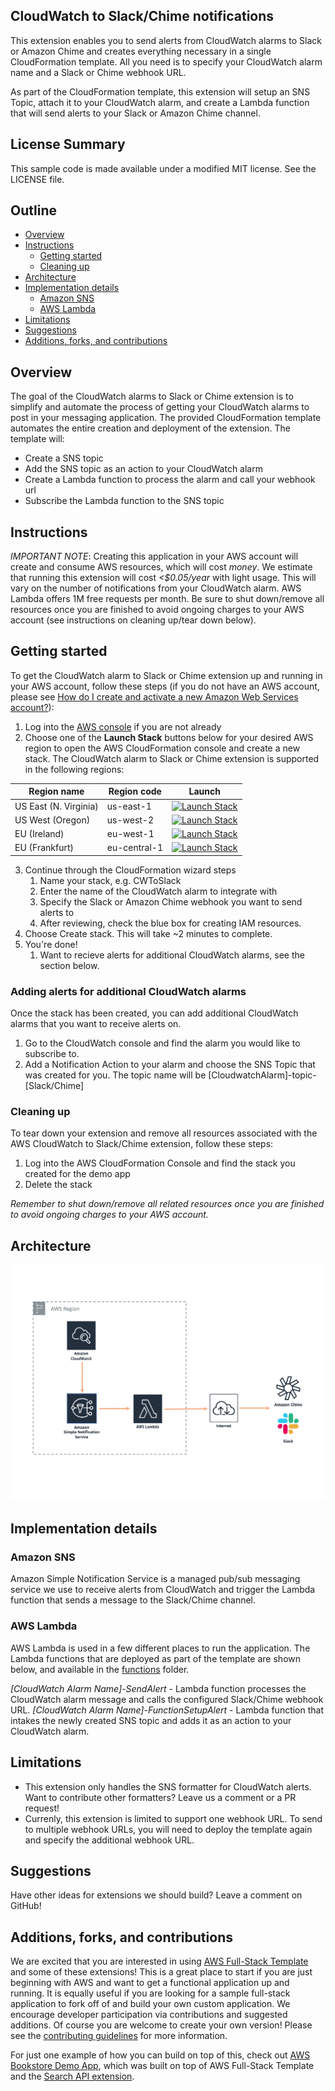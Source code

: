 ## CloudWatch to Slack/Chime notifications

This extension enables you to send alerts from CloudWatch alarms to Slack or Amazon Chime and creates everything necessary in a single CloudFormation template. All you need is to specify your CloudWatch alarm name and a Slack or Chime webhook URL.

As part of the CloudFormation template, this extension will setup an SNS Topic, attach it to your CloudWatch alarm, and create a Lambda function that will send alerts to your Slack or Amazon Chime channel.


## License Summary

This sample code is made available under a modified MIT license. See the LICENSE file.

## Outline

- [Overview](#overview)
- [Instructions](#instructions)
  - [Getting started](#getting-started)
  - [Cleaning up](#cleaning-up)
- [Architecture](#architecture)
- [Implementation details](#implementation-details)
  - [Amazon SNS](#amazon-sns)
  - [AWS Lambda](#aws-lambda)
- [Limitations](#limitations)
- [Suggestions](#suggestions)
- [Additions, forks, and contributions](#additions-forks-and-contributions)

## Overview

The goal of the CloudWatch alarms to Slack or Chime extension is to simplify and automate the process of getting your CloudWatch alarms to post in your messaging application. The provided CloudFormation template automates the entire creation and deployment of the extension.  The template will:

* Create a SNS topic
* Add the SNS topic as an action to your CloudWatch alarm
* Create a Lambda function to process the alarm and call your webhook url
* Subscribe the Lambda function to the SNS topic 

## Instructions

*IMPORTANT NOTE*: Creating this application in your AWS account will create and consume AWS resources, which will cost *money*. We estimate that running this extension will cost *<$0.05/year* with light usage. This will vary on the number of notifications from your CloudWatch alarm. AWS Lambda offers 1M free requests per month. Be sure to shut down/remove all resources once you are finished to avoid ongoing charges to your AWS account (see instructions on cleaning up/tear down below).

## Getting started

To get the CloudWatch alarm to Slack or Chime extension up and running in your AWS account, follow these steps (if you do not have an AWS account, please see [How do I create and activate a new Amazon Web Services account?](https://aws.amazon.com/premiumsupport/knowledge-center/create-and-activate-aws-account/)):

1. Log into the [AWS console](https://console.aws.amazon.com/) if you are not already
2. Choose one of the **Launch Stack** buttons below for your desired AWS region to open the AWS CloudFormation console and create a new stack. The CloudWatch alarm to Slack or Chime extension is supported in the following regions:

Region name | Region code | Launch
--- | --- | ---
US East (N. Virginia) | us-east-1 | [![Launch Stack](https://cdn.rawgit.com/buildkite/cloudformation-launch-stack-button-svg/master/launch-stack.svg)](https://console.aws.amazon.com/cloudformation/home?region=us-east-1#/stacks/new?stackName=CWToSlack&templateURL=https://aws-dmas.s3.amazonaws.com/alarm-to-alert/master.yaml) 
US West (Oregon) |	us-west-2 | [![Launch Stack](https://cdn.rawgit.com/buildkite/cloudformation-launch-stack-button-svg/master/launch-stack.svg)](https://console.aws.amazon.com/cloudformation/home?region=us-west-2#/stacks/new?stackName=CWToSlack&templateURL=https://aws-dmas.s3.amazonaws.com/alarm-to-alert/master.yaml) 
EU (Ireland) |	eu-west-1 | [![Launch Stack](https://cdn.rawgit.com/buildkite/cloudformation-launch-stack-button-svg/master/launch-stack.svg)](https://console.aws.amazon.com/cloudformation/home?region=eu-west-1#/stacks/new?stackName=CWToSlack&templateURL=https://aws-dmas.s3.amazonaws.com/alarm-to-alert/master.yaml) 
EU (Frankfurt) |	eu-central-1 | [![Launch Stack](https://cdn.rawgit.com/buildkite/cloudformation-launch-stack-button-svg/master/launch-stack.svg)](https://console.aws.amazon.com/cloudformation/home?region=eu-central-1#/stacks/new?stackName=CWToSlack&templateURL=https://aws-dmas.s3.amazonaws.com/alarm-to-alert/master.yaml)


3. Continue through the CloudFormation wizard steps
    1. Name your stack, e.g. CWToSlack
    2. Enter the name of the CloudWatch alarm to integrate with
    3. Specify the Slack or Amazon Chime webhook you want to send alerts to
    4. After reviewing, check the blue box for creating IAM resources. 
4. Choose Create stack. This will take ~2 minutes to complete. 
5. You're done! 
    1. Want to recieve alerts for additional CloudWatch alarms, see  the section below. 

### Adding alerts for additional CloudWatch alarms

Once the stack has been created, you can add additional CloudWatch alarms that you want to receive alerts on. 
1. Go to the CloudWatch console and find the alarm you would like to subscribe to.
2. Add a Notification Action to your alarm and choose the SNS Topic that was created for you. The topic name will be [CloudwatchAlarm]-topic-[Slack/Chime]


### Cleaning up

To tear down your extension and remove all resources associated with the AWS CloudWatch to Slack/Chime extension, follow these steps:

1. Log into the AWS CloudFormation Console and find the stack you created for the demo app
2. Delete the stack

*Remember to shut down/remove all related resources once you are finished to avoid ongoing charges to your AWS account.*

## Architecture

![Architecture](architecture.png)

## Implementation details

### Amazon SNS

Amazon Simple Notification Service is a managed pub/sub messaging service we use to receive alerts from CloudWatch and trigger the Lambda function that sends a message to the Slack/Chime channel.

### AWS Lambda

AWS Lambda is used in a few different places to run the application. The Lambda functions that are deployed as part of the template are shown below, and available in the [functions](https://github.com/awslabs/aws-full-stack-template/tree/master/extensions/cw-slack-chime/functions) folder.

*[CloudWatch Alarm Name]-SendAlert* - Lambda function processes the CloudWatch alarm message and calls the configured Slack/Chime webhook URL. 
*[CloudWatch Alarm Name]-FunctionSetupAlert* - Lambda function that intakes the newly created SNS topic and adds it as an action to your CloudWatch alarm. 

## Limitations 

- This extension only handles the SNS formatter for CloudWatch alerts. Want to contribute other formatters? Leave us a comment or a PR request!
- Currenly, this extension is limited to support one webhook URL. To send to multiple webhook URLs, you will need to deploy the template again and specify the additional webhook URL.

## Suggestions

Have other ideas for extensions we should build? Leave a comment on GitHub!

## Additions, forks, and contributions

We are excited that you are interested in using [AWS Full-Stack Template](https://github.com/awslabs/aws-full-stack-template) and some of these extensions! This is a great place to start if you are just beginning with AWS and want to get a functional application up and running. It is equally useful if you are looking for a sample full-stack application to fork off of and build your own custom application. We encourage developer participation via contributions and suggested additions. Of course you are welcome to create your own version!
Please see the [contributing guidelines](https://github.com/awslabs/aws-full-stack-template/blob/master/CONTRIBUTING.md) for more information.

For just one example of how you can build on top of this, check out [AWS Bookstore Demo App](https://github.com/aws-samples/aws-bookstore-demo-app), which was built on top of AWS Full-Stack Template and the [Search API extension](https://github.com/awslabs/aws-full-stack-template/tree/master/extensions/search-api).
